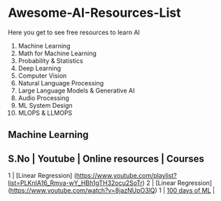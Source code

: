 # Awesome-AI-Resources-List
Here you get to see free resources to learn AI 

1. Machine Learning
2. Math for Machine Learning
3. Probability & Statistics
4. Deep Learning
5. Computer Vision
6. Natural Language Processing
7. Large Language Models & Generative AI
8. Audio Processing
9. ML System Design
10. MLOPS & LLMOPS

## Machine Learning

S.No | Youtube |   Online resources  |  Courses 
------------------------------------------------
1 | [Linear Regression] (https://www.youtube.com/playlist?list=PLKnIA16_Rmva-wY_HBh1gTH32ocu2SoTr)
2 | [Linear Regression] (https://www.youtube.com/watch?v=8jazNUpO3lQ)
1 |  [100 days of ML](https://www.youtube.com/playlist?list=PLKnIA16_Rmvbr7zKYQuBfsVkjoLcJgxHH) | 
